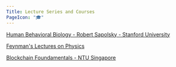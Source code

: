 ```yaml
---
Title: Lecture Series and Courses
PageIcon: "🎓"
---
```


[Human Behavioral Biology - Robert Sapolsky - Stanford University](https://www.youtube.com/watch?v=NNnIGh9g6fA&list=PL848F2368C90DDC3D)

[Feynman's Lectures on Physics](https://www.youtube.com/watch?v=QRE0GxT6Zbw&list=PLgRI7D_FXEnrCM8T1czHfJsvbQd4V1jRc)

[Blockchain Foundamentals - NTU Singapore](https://www.youtube.com/playlist?list=PLFnV2GWXzZbbsjD3Ul-zlC20klQwHN_pr)
